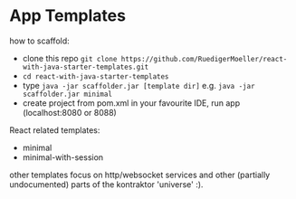# App Templates

how to scaffold:

* clone this repo `git clone https://github.com/RuedigerMoeller/react-with-java-starter-templates.git`
* `cd react-with-java-starter-templates`
* type `java -jar scaffolder.jar [template dir]` e.g. `java -jar scaffolder.jar minimal`
* create project from pom.xml in your favourite IDE, run app (localhost:8080 or 8088)

React related templates:

* minimal
* minimal-with-session

other templates focus on http/websocket services and other (partially undocumented) parts of the kontraktor 'universe' :).